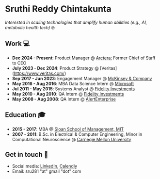 # Sruthi Reddy Chintakunta

*Interested in scaling technologies that amplify human abilities (e.g., AI, metabolic health tech)*  🤓

## Work  💻
- **Dec 2024 - Present**: Product Manager @ [Arctera](http://arctera.io/); Former Chief of Staff to CEO
- **July 2023 - Dec 2024**: Product Strategy @ [Veritas] (https://www.veritas.com/)
- **Sep 2017 - Jun 2023**: Engagement Manager @ [McKinsey & Company](https://www.mckinsey.com/)
- **May 2016 - Aug 2016**: MBA Data Science Intern @ [Microsoft](https://www.microsoft.com/)
- **Jul 2011 - May 2015**: Systems Analyst @ [Fidelity Investments](https://www.fidelity.com/)
- **May 2010 - Aug 2010**: QA Intern @ [Fidelity Investments](https://www.fidelity.com/)
- **May 2008 - Aug 2008**: QA Intern @ [AlertEnterprise](https://alertenterprise.com/)

## Education  🎓  
- **2015 - 2017**: MBA @ [Sloan School of Management, MIT](https://mitsloan.mit.edu/)
- **2007 - 2011**: B.Sc. in Electrical & Computer Engineering, Minor in Computational Neuroscience @ [Carnegie Mellon University](https://cmu.edu/)

## Get in touch  💬 
- Social media: [LinkedIn](https://www.linkedin.com/in/sruthichintakunta/), [Calendly](https://calendly.com/sruthichintakunta/30min)
- Email: sru281 "at" gmail "dot" com
